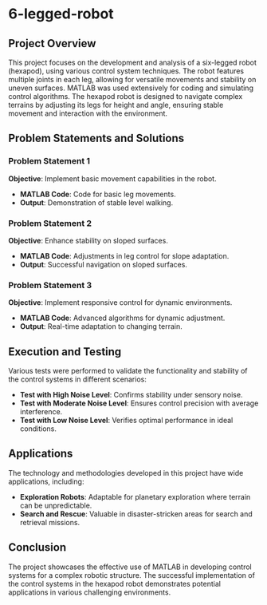 # 6-legged-robot

## Project Overview
This project focuses on the development and analysis of a six-legged robot (hexapod), using various control system techniques. The robot features multiple joints in each leg, allowing for versatile movements and stability on uneven surfaces. MATLAB was used extensively for coding and simulating control algorithms. The hexapod robot is designed to navigate complex terrains by adjusting its legs for height and angle, ensuring stable movement and interaction with the environment.

## Problem Statements and Solutions
### Problem Statement 1
**Objective**: Implement basic movement capabilities in the robot.
- **MATLAB Code**: Code for basic leg movements.
- **Output**: Demonstration of stable level walking.

### Problem Statement 2
**Objective**: Enhance stability on sloped surfaces.
- **MATLAB Code**: Adjustments in leg control for slope adaptation.
- **Output**: Successful navigation on sloped surfaces.

### Problem Statement 3
**Objective**: Implement responsive control for dynamic environments.
- **MATLAB Code**: Advanced algorithms for dynamic adjustment.
- **Output**: Real-time adaptation to changing terrain.

## Execution and Testing
Various tests were performed to validate the functionality and stability of the control systems in different scenarios:
- **Test with High Noise Level**: Confirms stability under sensory noise.
- **Test with Moderate Noise Level**: Ensures control precision with average interference.
- **Test with Low Noise Level**: Verifies optimal performance in ideal conditions.

## Applications
The technology and methodologies developed in this project have wide applications, including:
- **Exploration Robots**: Adaptable for planetary exploration where terrain can be unpredictable.
- **Search and Rescue**: Valuable in disaster-stricken areas for search and retrieval missions.

## Conclusion
The project showcases the effective use of MATLAB in developing control systems for a complex robotic structure. The successful implementation of the control systems in the hexapod robot demonstrates potential applications in various challenging environments.
